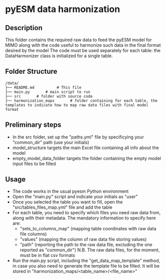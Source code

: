# pyESM data harmonization

## Description
This folder contains the required raw data to feed the pyESM model for MIMO along with the code useful to harmonize such data in the final format desired by the model
The code must be used separately for each table: the DataHarmonizer class is initialized for a single table.

## Folder Structure
```
/data/
├── README.md          # This file
├── main.py       # main script to run
├── src       # folder with source code
├── harmonization_maps       # folder containing for each table, the templates to indicate how to map raw data files with final model format
```

## Preliminary steps
- In the src folder, set up the "paths.yml" file by specificying your "common_dir" path (use your initials)
- model_structure targets the main Excel file containing all info about the model
- empty_model_data_folder targets the folder containing the empty model input files to be filled 

## Usage
- The code works in the usual pyesm Python environment
- Open the "main.py" script and indicate your initials as "user"
- Once you selected the table you want to fill, open the "src/tables_files_map.yml" file and add the table
- For each table, you need to specify which files you need raw data from, along with their metadata. The mandatory information to specify here are:
    - "sets_to_columns_map" (mapping table coordinates with raw data file columns)
    - "values" (mapping the column of raw data file storing values)
    - "path" (reporting the path to the raw data file, excluding the one reported as "common_dir")
N.B. The raw data files, for the moment, must be in flat csv formats
- Run the main.py script, including the "get_data_map_template" method, in case you also need to generate the template file to be filled. It will be stored in "harmonization_maps/<table_name>/<file_name>"

